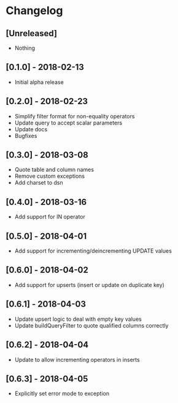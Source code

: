 # Changelog

## [Unreleased]
- Nothing

## [0.1.0] - 2018-02-13
- Initial alpha release

## [0.2.0] - 2018-02-23
- Simplify filter format for non-equality operators
- Update query to accept scalar parameters 
- Update docs
- Bugfixes

## [0.3.0] - 2018-03-08
- Quote table and column names
- Remove custom exceptions
- Add charset to dsn

## [0.4.0] - 2018-03-16
- Add support for IN operator

## [0.5.0] - 2018-04-01
- Add support for incrementing/deincrementing UPDATE values

## [0.6.0] - 2018-04-02
- Add support for upserts (insert or update on duplicate key)

## [0.6.1] - 2018-04-03
- Update upsert logic to deal with empty key values
- Update buildQueryFilter to quote qualified columns correctly

## [0.6.2] - 2018-04-04
- Update to allow incrementing operators in inserts

## [0.6.3] - 2018-04-05
- Explicitly set error mode to exception
